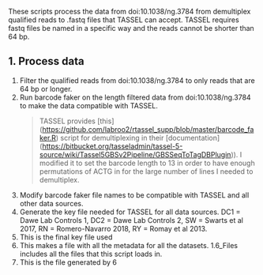 These scripts process the data from doi:10.1038/ng.3784 from demultiplex qualified reads to .fastq files that TASSEL can accept. TASSEL requires fastq files be named in a specific way and the reads cannot be shorter than 64 bp. 

## 1. Process data
1. Filter the qualified reads from doi:10.1038/ng.3784 to only reads that are 64 bp or longer. 
2. Run barcode faker on the length filtered data from  doi:10.1038/ng.3784 to make the data compatible with TASSEL.
   > TASSEL provides [this] (https://github.com/labroo2/rtassel_supp/blob/master/barcode_faker.R) script for demultiplexing in their [documentation] (https://bitbucket.org/tasseladmin/tassel-5-source/wiki/Tassel5GBSv2Pipeline/GBSSeqToTagDBPlugin)). I modified it to set the barcode length to 13 in order to have enough permutations of ACTG in for the large number of lines I needed to demultiplex.
3. Modify barcode faker file names to be compatible with TASSEL and all other data sources.
4. Generate the key file needed for TASSEL for all data sources. DC1 = Dawe Lab Controls 1, DC2 = Dawe Lab Controls 2, SW = Swarts et al 2017, RN = Romero-Navarro 2018, RY = Romay et al 2013. 
5. This is the final key file used
6. This makes a file with all the metadata for all the datasets. 1.6_Files includes all the files that this script loads in.
7. This is the file generated by 6
